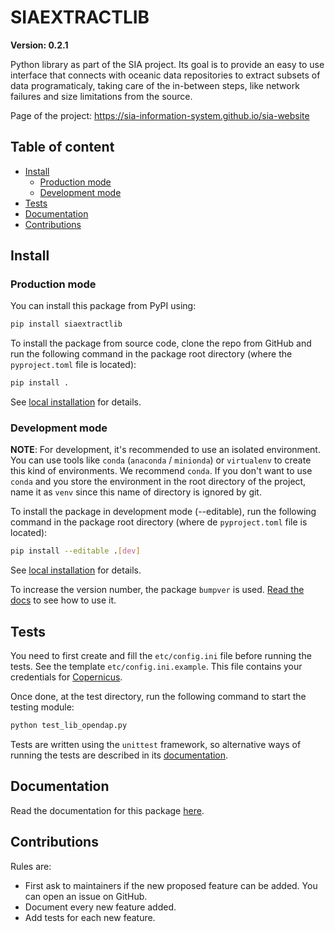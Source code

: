 # SIAEXTRACTLIB

**Version: 0.2.1**

Python library as part of the SIA project. Its goal is to provide
an easy to use interface that connects with oceanic data repositories
to extract subsets of data programaticaly, taking care of the in-between
steps, like network failures and size limitations from the source.

Page of the project: https://sia-information-system.github.io/sia-website

## Table of content

- [Install](#install)
  - [Production mode](#production-mode)
  - [Development mode](#development-mode)
- [Tests](#tests)
- [Documentation](#documentation)
- [Contributions](#contributions)

## Install

### Production mode

You can install this package from PyPI using:

``` bash
pip install siaextractlib
```

To install the package from source code, clone the repo from GitHub and
run the following command in the package root directory 
(where the `pyproject.toml` file is located):

``` bash
pip install .
```

See [local installation](https://pip.pypa.io/en/stable/topics/local-project-installs/) for details.

### Development mode

**NOTE**: For development, it's recommended to use an isolated environment.
You can use tools like `conda` (`anaconda` / `minionda`) or `virtualenv` to
create this kind of environments. We recommend `conda`. If you don't want to use
`conda` and you store the environment in the root directory of the project,
name it as `venv` since this name of directory is ignored by git.

To install the package in development mode (--editable), run the following command
in the package root directory (where de `pyproject.toml` file is located):

``` sh
pip install --editable .[dev]
```

See [local installation](https://pip.pypa.io/en/stable/topics/local-project-installs/) for details.

To increase the version number, the package `bumpver` is used.
[Read the docs](https://github.com/mbarkhau/bumpver#reference)
to see how to use it.

## Tests

You need to first create and fill the `etc/config.ini` file
before running the tests. See the template `etc/config.ini.example`.
This file contains your credentials for
[Copernicus](https://marine.copernicus.eu/).

Once done, at the test directory, run the following command
to start the testing module:

``` sh
python test_lib_opendap.py
```

Tests are written using the `unittest` framework, so alternative ways of running
the tests are described in its [documentation](https://docs.python.org/3/library/unittest.html).

## Documentation

Read the documentation for this package [here](./docs/README.md).

## Contributions

Rules are:

- First ask to maintainers if the new proposed feature can be added. You can open an issue on GitHub.
- Document every new feature added.
- Add tests for each new feature.
